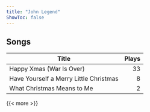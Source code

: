 ```yaml
---
title: "John Legend"
ShowToc: false
---
```


## Songs
Title | Plays 
----- | -----: 
Happy Xmas (War Is Over) | 33
Have Yourself a Merry Little Christmas | 8
What Christmas Means to Me | 2

{{< more >}}